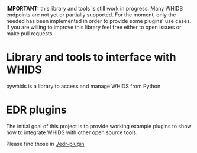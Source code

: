 **IMPORTANT:** this library and tools is still work in progress. Many WHIDS endpoints are not yet or partially supported. For the moment, only the needed has been implemented in order to provide some plugins' use cases. If you are willing to improve this library feel free either to open issues or make pull requests.

# Library and tools to interface with WHIDS

pywhids is a library to access and manage WHIDS from Python

# EDR plugins

The initial goal of this project is to provide working example plugins
to show how to integrate WHIDS with other open source tools.

Please find those in [./edr-plugin](./edr-plugin)

